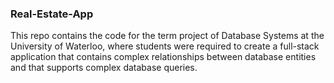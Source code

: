 ### Real-Estate-App

This repo contains the code for the term project of Database Systems at the University of Waterloo, where students were required to create a full-stack application that contains complex relationships between database entities and that supports complex database queries.
